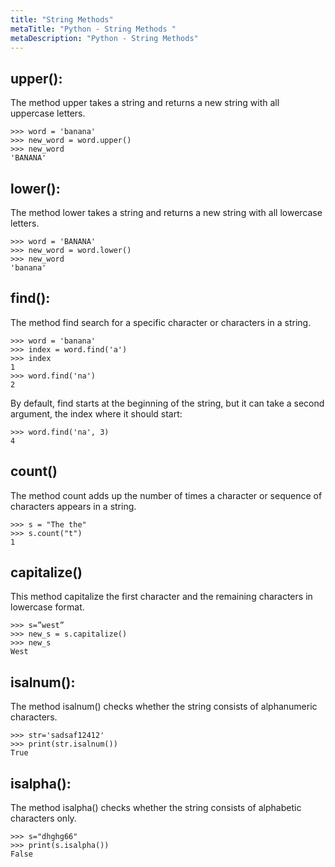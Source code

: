 ```yaml
---
title: "String Methods"
metaTitle: "Python - String Methods "
metaDescription: "Python - String Methods"
---
```


## upper():
The method upper takes a string and returns a new string with all uppercase letters.
```
>>> word = 'banana'
>>> new_word = word.upper()
>>> new_word
'BANANA'
```


## lower():
The method lower takes a string and returns a new string with all lowercase letters.
```
>>> word = 'BANANA'
>>> new_word = word.lower()
>>> new_word
'banana'
```



## find():
The method find search for a specific character or characters in a string.
```
>>> word = 'banana'
>>> index = word.find('a')
>>> index
1
>>> word.find('na')
2
```
By default, find starts at the beginning of the string, but it can take a second argument, the index where it should start: 
```
>>> word.find('na', 3)
4
```

## count()
The method count adds up the number of times a character or sequence of characters appears in a string.
```
>>> s = "The the"
>>> s.count("t")
1
```

## capitalize()

This method capitalize the first character and the remaining characters in lowercase format.
```
>>> s=”west”
>>> new_s = s.capitalize()
>>> new_s
West
```
## isalnum():
The method isalnum() checks whether the string consists of alphanumeric characters.
```
>>> str='sadsaf12412'
>>> print(str.isalnum())
True 
```
## isalpha(): 
The method isalpha() checks whether the string consists of alphabetic characters only.
```
>>> s="dhghg66"
>>> print(s.isalpha())
False 
```






